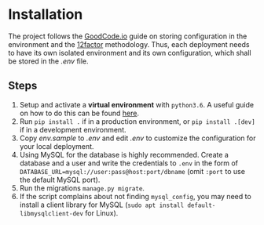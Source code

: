 # Installation

The project follows the [GoodCode.io](https://goodcode.io/articles/django-env-settings/) guide on storing configuration in the environment and the [12factor](https://12factor.net/) methodology. Thus, each deployment needs to have its own isolated environment and its own configuration, which shall be stored in the *.env* file.

## Steps

1. Setup and activate a **virtual environment** with `python3.6`. A useful guide on how to do this can be found [here](https://docs.python-guide.org/dev/virtualenvs/#lower-level-virtualenv).
1. Run `pip install .` if in a production environment, or `pip install .[dev]` if in a development environment.
1. Copy *env.sample* to *.env* and edit *.env* to customize the configuration for your local deployment.
1. Using MySQL for the database is highly recommended. Create a database and a user and write the credentials to `.env` in the form of `DATABASE_URL=mysql://user:pass@host:port/dbname` (omit `:port` to use the default MySQL port).
1. Run the migrations `manage.py migrate`.
1. If the script complains about not finding `mysql_config`, you may need to install a client library for MySQL (`sudo apt install default-libmysqlclient-dev` for Linux).
